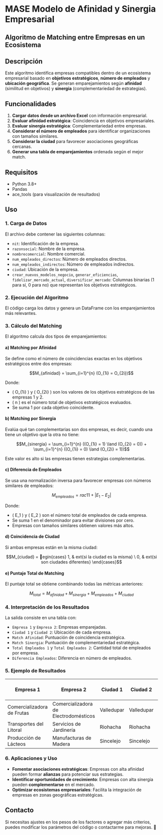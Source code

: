 # MASE Modelo de Afinidad y Sinergia Empresarial


## Algoritmo de Matching entre Empresas en un Ecosistema

## Descripción
Este algoritmo identifica empresas compatibles dentro de un ecosistema empresarial basado en **objetivos estratégicos**, **número de empleados** y **ubicación geográfica**. Se generan emparejamientos según **afinidad** (similitud en objetivos) y **sinergia** (complementariedad de estrategias).

## Funcionalidades
1. **Cargar datos desde un archivo Excel** con información empresarial.
2. **Evaluar afinidad estratégica**: Coincidencia en objetivos empresariales.
3. **Evaluar sinergia estratégica**: Complementariedad entre empresas.
4. **Considerar el número de empleados** para identificar organizaciones con tamaños similares.
5. **Considerar la ciudad** para favorecer asociaciones geográficas cercanas.
6. **Generar una tabla de emparejamientos** ordenada según el mejor match.

## Requisitos
- Python 3.8+
- Pandas
- ace_tools (para visualización de resultados)

## Uso
### 1. **Carga de Datos**
El archivo debe contener las siguientes columnas:
- `nit`: Identificación de la empresa.
- `razonsocial`: Nombre de la empresa.
- `nombrecomercial`: Nombre comercial.
- `num_empleados_directos`: Número de empleados directos.
- `num_empleados_indirectos`: Número de empleados indirectos.
- `ciudad`: Ubicación de la empresa.
- `crear_nuevos_modelos_negocio`, `generar_eficiencias`, `fidelizar_mercado_actual`, `diversificar_mercado`: Columnas binarias (1 para sí, 0 para no) que representan los objetivos estratégicos.

### 2. **Ejecución del Algoritmo**
El código carga los datos y genera un DataFrame con los emparejamientos más relevantes. 

### 3. **Cálculo del Matching**

El algoritmo calcula dos tipos de emparejamientos:

#### **a) Matching por Afinidad**
Se define como el número de coincidencias exactas en los objetivos estratégicos entre dos empresas:
```math
M_{afinidad} = \sum_{i=1}^{n} (O_{1i} = O_{2i})
```
Donde:
- \( O_{1i} \) y \( O_{2i} \) son los valores de los objetivos estratégicos de las empresas 1 y 2.
- \( n \) es el número total de objetivos estratégicos evaluados.
- Se suma 1 por cada objetivo coincidente.

#### **b) Matching por Sinergia**
Evalúa qué tan complementarias son dos empresas, es decir, cuando una tiene un objetivo que la otra no tiene:
```math
M_{sinergia} = \sum_{i=1}^{n} ((O_{1i} = 1) \land (O_{2i} = 0)) + \sum_{i=1}^{n} ((O_{1i} = 0) \land (O_{2i} = 1))
```
Este valor es alto si las empresas tienen estrategias complementarias.

#### **c) Diferencia de Empleados**
Se usa una normalización inversa para favorecer empresas con números similares de empleados:
```math
M_{empleados} = rac{1}{1 + |E_1 - E_2|}
```
Donde:
- \( E_1 \) y \( E_2 \) son el número total de empleados de cada empresa.
- Se suma 1 en el denominador para evitar divisiones por cero.
- Empresas con tamaños similares obtienen valores más altos.

#### **d) Coincidencia de Ciudad**
Si ambas empresas están en la misma ciudad:
```math
M_{ciudad} = egin{cases} 
1, & 	ext{si la ciudad es la misma} \
0, & 	ext{si son ciudades diferentes} 
\end{cases}
```

#### **e) Puntaje Total de Matching**
El puntaje total se obtiene combinando todas las métricas anteriores:
```math
M_{total} = M_{afinidad} + M_{sinergia} + M_{empleados} + M_{ciudad}
```

### 4. **Interpretación de los Resultados**
La salida consiste en una tabla con:
- `Empresa 1` y `Empresa 2`: Empresas emparejadas.
- `Ciudad 1` y `Ciudad 2`: Ubicación de cada empresa.
- `Match Afinidad`: Puntuación de coincidencia estratégica.
- `Match Sinergia`: Puntuación de complementariedad estratégica.
- `Total Empleados 1` y `Total Empleados 2`: Cantidad total de empleados por empresa.
- `Diferencia Empleados`: Diferencia en número de empleados.

### 5. **Ejemplo de Resultados**

| Empresa 1 | Empresa 2 | Ciudad 1 | Ciudad 2 | Match Afinidad | Match Sinergia | Total Empleados 1 | Total Empleados 2 | Diferencia Empleados |
|-----------|-----------|----------|----------|---------------|---------------|------------------|------------------|------------------|
| Comercializadora de Frutas | Comercializadora de Electrodomésticos | Valledupar | Valledupar | 6 | 2 | 95 | 95 | 0 |
| Transportes del Litoral | Servicios de Jardinería | Riohacha | Riohacha | 6 | 2 | 80 | 80 | 0 |
| Producción de Lácteos | Manufacturas de Madera | Sincelejo | Sincelejo | 6 | 2 | 140 | 140 | 0 |

### **6. Aplicaciones y Uso**
- **Fomentar asociaciones estratégicas**: Empresas con alta afinidad pueden formar **alianzas** para potenciar sus estrategias.
- **Identificar oportunidades de crecimiento**: Empresas con alta sinergia pueden **complementarse** en el mercado.
- **Optimizar ecosistemas empresariales**: Facilita la integración de empresas en zonas geográficas estratégicas.

## Contacto
Si necesitas ajustes en los pesos de los factores o agregar más criterios, puedes modificar los parámetros del código o contactarme para mejoras. 🚀
